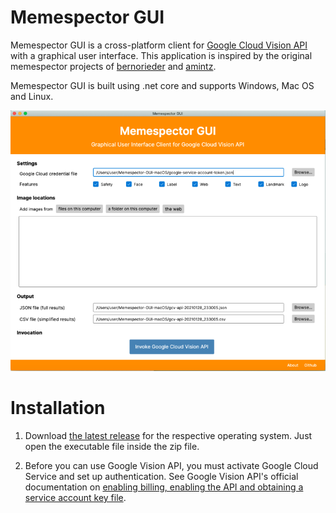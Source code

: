 # Memespector GUI

Memespector GUI is a cross-platform client for [Google Cloud Vision API](https://cloud.google.com/vision/) with a graphical user interface.  This application is inspired by the original memespector projects of [bernorieder](https://github.com/bernorieder/memespector) and [amintz](https://github.com/amintz/memespector-python).  

Memespector GUI is built using .net core and supports Windows, Mac OS and Linux.

![Screen shot](doc\res\memespector-gui-screenshot-mac.png)

# Installation

1. Download [the latest release](https://github.com/jason-chao/memespector-gui/releases) for the respective operating system.  Just open the executable file inside the zip file.

2. Before you can use Google Vision API, you must activate Google Cloud Service and set up authentication.  See Google Vision API's official documentation on [enabling billing, enabling the API and obtaining a service account key file](https://cloud.google.com/vision/docs/setup).